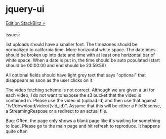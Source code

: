# jquery-ui

[Edit on StackBlitz ⚡️](https://stackblitz.com/edit/web-platform-zy67tu)

issues:

list uploads should have a smaller font. The timezones should be normalized to california time. More horizontal 
white space. The datetimes should be broken up into date and time with at least one horizontal bar of white space. 
When a date is put in, the time should be auto populated (start should be 00:00:00 and end should be 23:59:59)

All optional fields should have light grey text that says "optional" that disappears as soon as the user clicks on it

The video fetching scheme is not correct. Although we are given a uri for each video, I do not want to expose the 
s3 bucket that the video is contained in. Please use the video id (upload.id) and then use that against 
"/v1/download/video/{vid_id}". Assume that this will be either a FileResonse, a StreamingRespose or a redirect to an actual file.


Bug:
  Often, the page only shows a blank page like it's waiting for something to load. Please go to the main page 
  and hit refresh to reproduce. It happens quite often